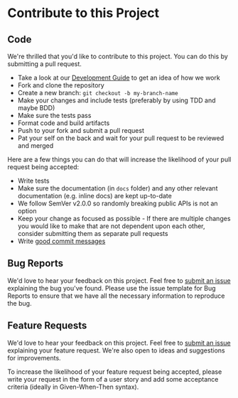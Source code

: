 # Contribute to this Project
[file-issues]: https://github.com/sommerfeld-io/container-images/issues

## Code
We're thrilled that you'd like to contribute to this project. You can do this by submitting a pull request.

- Take a look at our [Development Guide](development-guide.md) to get an idea of how we work
- Fork and clone the repository
- Create a new branch: `git checkout -b my-branch-name`
- Make your changes and include tests (preferably by using TDD and maybe BDD)
- Make sure the tests pass
- Format code and build artifacts
- Push to your fork and submit a pull request
- Pat your self on the back and wait for your pull request to be reviewed and merged

Here are a few things you can do that will increase the likelihood of your pull request being accepted:

- Write tests
- Make sure the documentation (in `docs` folder) and any other relevant documentation (e.g. inline docs) are kept up-to-date
- We follow SemVer v2.0.0 so randomly breaking public APIs is not an option
- Keep your change as focused as possible - If there are multiple changes you would like to make that are not dependent upon each other, consider submitting them as separate pull requests
- Write [good commit messages](https://tbaggery.com/2008/04/19/a-note-about-git-commit-messages.html)

## Bug Reports
We'd love to hear your feedback on this project. Feel free to [submit an issue][file-issues] explaining the bug you've found. Please use the issue template for Bug Reports to ensure that we have all the necessary information to reproduce the bug.

## Feature Requests
We'd love to hear your feedback on this project. Feel free to [submit an issue][file-issues] explaining your feature request. We're also open to ideas and suggestions for improvements.

To increase the likelihood of your feature request being accepted, please write your request in the form of a user story and add some acceptance criteria (ideally in Given-When-Then syntax).

<!-- !    DO NOT EDIT DIRECTLY !!!!!                              -->
<!-- !    File is auto-generated by pipeline                      -->
<!-- !    Contents are based on files from docss/about    -->
